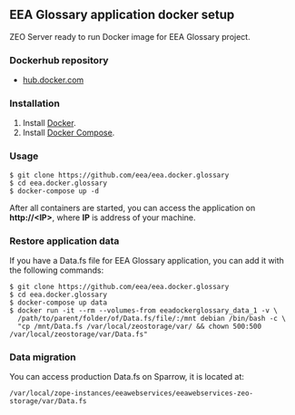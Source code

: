 ## EEA Glossary application docker setup

ZEO Server ready to run Docker image for EEA Glossary project.

### Dockerhub repository
- [hub.docker.com](https://registry.hub.docker.com/u/eeacms/glossary-zeoserver)

### Installation
1. Install [Docker](https://www.docker.com/).
2. Install [Docker Compose](https://docs.docker.com/compose/).

### Usage

    $ git clone https://github.com/eea/eea.docker.glossary
    $ cd eea.docker.glossary
    $ docker-compose up -d

After all containers are started, you can access the application on **http://\<IP\>**, where **IP** is address of your machine.

### Restore application data
If you have a Data.fs file for EEA Glossary application, you can add it with the following commands:

    $ git clone https://github.com/eea/eea.docker.glossary
    $ cd eea.docker.glossary
    $ docker-compose up data
    $ docker run -it --rm --volumes-from eeadockerglossary_data_1 -v \
      /path/to/parent/folder/of/Data.fs/file/:/mnt debian /bin/bash -c \
      "cp /mnt/Data.fs /var/local/zeostorage/var/ && chown 500:500 /var/local/zeostorage/var/Data.fs"

### Data migration
You can access production Data.fs on Sparrow, it is located at:

    /var/local/zope-instances/eeawebservices/eeawebservices-zeo-storage/var/Data.fs
